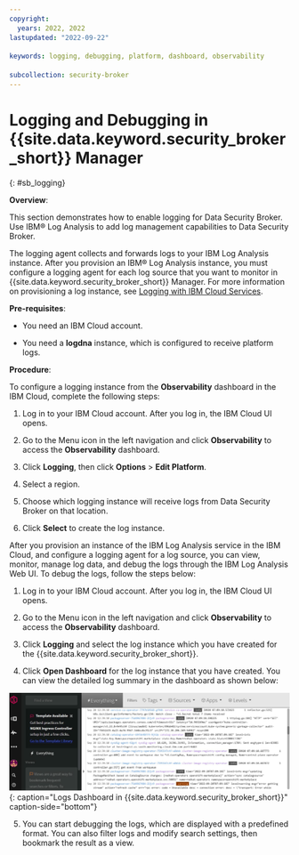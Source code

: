 ```yaml
---
copyright:
  years: 2022, 2022
lastupdated: "2022-09-22"

keywords: logging, debugging, platform, dashboard, observability

subcollection: security-broker
---
```


# Logging and Debugging in {{site.data.keyword.security_broker_short}} Manager
{: #sb_logging}

**Overview**:

This section demonstrates how to enable logging for Data Security
Broker. Use IBM® Log Analysis to add log management capabilities to Data
Security Broker.

The logging agent collects and forwards logs to your IBM Log Analysis
instance. After you provision an IBM® Log Analysis instance, you must
configure a logging agent for each log source that you want to monitor
in {{site.data.keyword.security_broker_short}} Manager. For more information on provisioning a
log instance, see [Logging with IBM Cloud
Services](https://cloud.ibm.com/docs/log-analysis?topic=log-analysis-getting-started).

**Pre-requisites**:

-   You need an IBM Cloud account.

-   You need a **logdna** instance, which is configured to receive
    platform logs.

**Procedure**:

To configure a logging instance from the **Observability** dashboard in
the IBM Cloud, complete the following steps:

1.  Log in to your IBM Cloud account. After you log in, the IBM Cloud UI
    opens.

2.  Go to the Menu icon in the left navigation and click **Observability** to access the **Observability** dashboard.

3.  Click **Logging**, then click **Options** > **Edit Platform**.

4.  Select a region.

5.  Choose which logging instance will receive logs from Data Security
    Broker on that location.

6.  Click **Select** to create the log instance.

After you provision an instance of the IBM Log Analysis service in the
IBM Cloud, and configure a logging agent for a log source, you can view,
monitor, manage log data, and debug the logs through the IBM Log
Analysis Web UI. To debug the logs, follow the steps below:

1.  Log in to your IBM Cloud account. After you log in, the IBM Cloud UI
    opens.

2.  Go to the Menu icon in the left navigation and click **Observability** to access the **Observability** dashboard.

3.  Click **Logging** and select the log instance which you have created
    for the {{site.data.keyword.security_broker_short}}.

4.  Click **Open Dashboard** for the log instance that you have created.
    You can view the detailed log summary in the dashboard as shown
    below:

![Logs](../images/logs_dsb.svg){: caption="Logs Dashboard in {{site.data.keyword.security_broker_short}}" caption-side="bottom"}

5.  You can start debugging the logs, which are displayed with a
    predefined format. You can also filter logs and modify search
    settings, then bookmark the result as a view.
